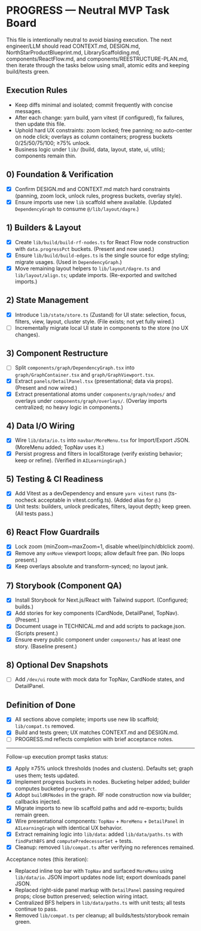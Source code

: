 # PROGRESS — Neutral MVP Task Board

This file is intentionally neutral to avoid biasing execution. The next engineer/LLM should read CONTEXT.md, DESIGN.md, NorthStarProductBlueprint.md, LibraryScaffolding.md, components/ReactFlow.md, and components/REESTRUCTURE-PLAN.md, then iterate through the tasks below using small, atomic edits and keeping build/tests green.

## Execution Rules

- Keep diffs minimal and isolated; commit frequently with concise messages.
- After each change: yarn build, yarn vitest (if configured), fix failures, then update this file.
- Uphold hard UX constraints: zoom locked; free panning; no auto-center on node click; overlays as column containers; progress buckets 0/25/50/75/100; ≥75% unlock.
- Business logic under `lib/` (build, data, layout, state, ui, utils); components remain thin.

## 0) Foundation & Verification

- [x] Confirm DESIGN.md and CONTEXT.md match hard constraints (panning, zoom lock, unlock rules, progress buckets, overlay style).
- [x] Ensure imports use new `lib` scaffold where available. (Updated `DependencyGraph` to consume `@/lib/layout/dagre`.)

## 1) Builders & Layout

- [x] Create `lib/build/build-rf-nodes.ts` for React Flow node construction with `data.progressPct` buckets. (Present and now used.)
- [x] Ensure `lib/build/build-edges.ts` is the single source for edge styling; migrate usages. (Used in `DependencyGraph`.)
- [x] Move remaining layout helpers to `lib/layout/dagre.ts` and `lib/layout/align.ts`; update imports. (Re-exported and switched imports.)

## 2) State Management

- [x] Introduce `lib/state/store.ts` (Zustand) for UI state: selection, focus, filters, view, layout, cluster style. (File exists; not yet fully wired.)
- [ ] Incrementally migrate local UI state in components to the store (no UX changes).

## 3) Component Restructure

- [ ] Split `components/graph/DependencyGraph.tsx` into `graph/GraphContainer.tsx` and `graph/GraphViewport.tsx`.
- [x] Extract `panels/DetailPanel.tsx` (presentational; data via props). (Present and now wired.)
- [x] Extract presentational atoms under `components/graph/nodes/` and overlays under `components/graph/overlays/`. (Overlay imports centralized; no heavy logic in components.)

## 4) Data I/O Wiring

- [x] Wire `lib/data/io.ts` into `navbar/MoreMenu.tsx` for Import/Export JSON. (MoreMenu added; TopNav uses it.)
- [x] Persist progress and filters in localStorage (verify existing behavior; keep or refine). (Verified in `AILearningGraph`.)

## 5) Testing & CI Readiness

- [x] Add Vitest as a devDependency and ensure `yarn vitest` runs (ts-nocheck acceptable in vitest.config.ts). (Added alias for `@`.)
- [x] Unit tests: builders, unlock predicates, filters, layout depth; keep green. (All tests pass.)

## 6) React Flow Guardrails

- [x] Lock zoom (minZoom=maxZoom=1, disable wheel/pinch/dblclick zoom).
- [x] Remove any `onMove` viewport loops; allow default free pan. (No loops present.)
- [x] Keep overlays absolute and transform-synced; no layout jank.

## 7) Storybook (Component QA)

- [x] Install Storybook for Next.js/React with Tailwind support. (Configured; builds.)
- [x] Add stories for key components (CardNode, DetailPanel, TopNav). (Present.)
- [x] Document usage in TECHNICAL.md and add scripts to package.json. (Scripts present.)
- [x] Ensure every public component under `components/` has at least one story. (Baseline present.)

## 8) Optional Dev Snapshots

- [ ] Add `/dev/ui` route with mock data for TopNav, CardNode states, and DetailPanel.

## Definition of Done

- [x] All sections above complete; imports use new lib scaffold; `lib/compat.ts` removed.
- [x] Build and tests green; UX matches CONTEXT.md and DESIGN.md.
- [ ] PROGRESS.md reflects completion with brief acceptance notes.

---

Follow-up execution prompt tasks status:

- [x] Apply ≥75% unlock thresholds (nodes and clusters). Defaults set; graph uses them; tests updated.
- [x] Implement progress buckets in nodes. Bucketing helper added; builder computes bucketed `progressPct`.
- [x] Adopt `buildRFNodes` in the graph. RF node construction now via builder; callbacks injected.
- [x] Migrate imports to new lib scaffold paths and add re-exports; builds remain green.
- [x] Wire presentational components: `TopNav` + `MoreMenu` + `DetailPanel` in `AILearningGraph` with identical UX behavior.
- [x] Extract remaining logic into `lib/data`: added `lib/data/paths.ts` with `findPathBFS` and `computePredecessorSet` + tests.
- [x] Cleanup: removed `lib/compat.ts` after verifying no references remained.

Acceptance notes (this iteration):

- Replaced inline top bar with `TopNav` and surfaced `MoreMenu` using `lib/data/io`. JSON import updates node list; export downloads panel JSON.
- Replaced right-side panel markup with `DetailPanel` passing required props; close button preserved; selection wiring intact.
- Centralized BFS helpers in `lib/data/paths.ts` with unit tests; all tests continue to pass.
- Removed `lib/compat.ts` per cleanup; all builds/tests/storybook remain green.
